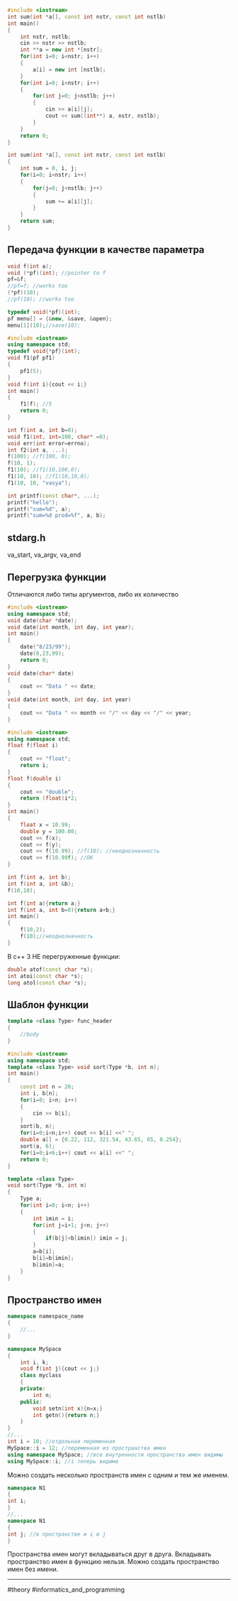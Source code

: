 ```c++
#include <iostream>
int sum(int *a[], const int nstr, const int nstlb)
int main()
{
	int nstr, nstlb;
	cin >> nstr >> nstlb;
	int **a = new int *[nstr];
	for(int i=0; i<nstr; i++)
	{
		a[i] = new int [nstlb];
	}
	for(int i=0; i<nstr; i++)
	{
		for(int j=0; j<nstlb; j++)
		{
			cin >> a[i][j];
			cout << sum((int**) a, nstr, nstlb);
		}
	}
	return 0;
}

int sum(int *a[], const int nstr, const int nstlb)
{
	int sum = 0, i, j;
	for(i=0; i<nstr; i++)
	{
		for(j=0; j<nstlb; j++)
		{
			sum += a[i][j];
		}
	}
	return sum;
}
```

## Передача функции в качестве параметра
```c++
void f(int a);
void (*pf)(int); //pointer to f
pf=&f;
//pf=f; //works too
(*pf)(10);
//pf(10); //works too

typedef void(*pf)(int);
pf menu[] = {&new, &save, &open};
menu[1](10);//save(10);
```
```c++
#include <iostream>
using namespace std;
typedef void{*pf}(int);
void f1(pf pf1)
{
	pf1(5);
}
void f(int i){cout << i;}
int main()
{
	f1(f); //5
	return 0;
}
```
```c++
int f(int a, int b=0);
void f1(int, int=100, char* =0);
void err(int error=errno);
int f2(int a, ...);
f(100); //f(100, 0);
f(10, 1);
f1(10); //f1(10,100,0);
f1(10, 10); //f1(10,10,0);
f1(10, 10, "vasya");

int printf(const char*, ...);
printf("hello");
printf("sum=%d", a);
printf("sum=%d prod=%f", a, b);
```

## stdarg.h
va_start, va_argv, va_end

## Перегрузка функции
Отличаются либо типы аргументов, либо их количество
```c++
#include <iostream>
using namespace std;
void date(char *date);
void date(int month, int day, int year);
int main()
{
	date("8/23/99");
	date(8,23,99);
	return 0;
}
void date(char* date)
{
	cout << "Data " << date;
}
void date(int month, int day, int year)
{
	cout << "Data " << month << "/" << day << "/" << year;
}
```
```c++
#include <iostream>
using namespace std;
float f(float i)
{
	cout << "float";
	return i;
}
float f(double i)
{
	cout << "double";
	return (float)i*2;
}
int main()
{
	float x = 10.99;
	double y = 100.00;
	cout << f(x);
	cout << f(y);
	cout << f(10.99); //f(10); //неоднозначность
	cout << f(10.99f); //OK
}

int f(int a, int b);
int f(int a, int &b);
f(10,10);

int f(int a){return a;}
int f(int a, int b=0){return a+b;}
int main()
{
	f(10,2);
	f(10);//неоднозначность
}
```
В c++ 3 НЕ перегруженные функции:
```c++
double atof(const char *s);
int atoi(const char *s);
long atol(const char *s);
```
## Шаблон функции
```c++
template <class Type> func_header
{
	//body
}
```
```c++
#include <iostream>
using namespace std;
template <class Type> void sort(Type *b, int n);
int main()
{
	const int n = 20;
	int i, b[n];
	for(i=0; i<n; i++)
	{
		cin >> b[i];
	}
	sort(b, n);
	for(i=0;i<n;i++) cout << b[i] <<" ";
	double a[] = {0.22, 112, 321.54, 43.65, 65, 0.254};
	sort(a, 6);
	for(i=0;i<6;i++) cout << a[i] <<" ";
	return 0;
}

template <class Type>
void sort(Type *b, int n)
{
	Type a;
	for(int i=0; i<n; i++)
	{
		int imin = i;
		for(int j=i+1; j<n; j++)
		{
			if(b[j]<b[imin]) imin = j;
		}
		a=b[i];
		b[i]=b[imin];
		b[imin]=a;
	}
}
```
## Пространство имен
```c++
namespace namespace_name
{
	//...
}
```
```c++
namespace MySpace
{
	int i, k;
	void f(int j){cout << j;}
	class myclass
	{
	private:
		int n;
	public:
		void setn(int x){n=x;}
		int getn(){return n;}
	}
}
//...
int i = 10; //отдельная переменная
MySpace::i = 12; //переменная из пространства имен
using namespace MySpace; //все внутренности пространства имен видимы
using MySpace::i; //i теперь видима
```
Можно создать несколько пространств имен с одним и тем же именем.
```c++
namespace N1
{
int i;
}
//...
namespace N1
{
int j; //в пространстве и i и j
}
```
Пространства имен могут вкладываться друг в друга.
Вкладывать пространство имен в функцию нельзя.
Можно создать пространство имен без имени.

---
#theory #informatics_and_programming 